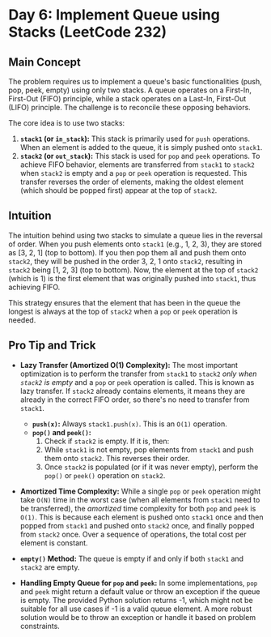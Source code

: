 # Day 6: Implement Queue using Stacks (LeetCode 232)

## Main Concept

The problem requires us to implement a queue's basic functionalities (push, pop, peek, empty) using only two stacks. A queue operates on a First-In, First-Out (FIFO) principle, while a stack operates on a Last-In, First-Out (LIFO) principle. The challenge is to reconcile these opposing behaviors.

The core idea is to use two stacks:
1.  **`stack1` (or `in_stack`):** This stack is primarily used for `push` operations. When an element is added to the queue, it is simply pushed onto `stack1`.
2.  **`stack2` (or `out_stack`):** This stack is used for `pop` and `peek` operations. To achieve FIFO behavior, elements are transferred from `stack1` to `stack2` when `stack2` is empty and a `pop` or `peek` operation is requested. This transfer reverses the order of elements, making the oldest element (which should be popped first) appear at the top of `stack2`.

## Intuition

The intuition behind using two stacks to simulate a queue lies in the reversal of order. When you push elements onto `stack1` (e.g., 1, 2, 3), they are stored as [3, 2, 1] (top to bottom). If you then pop them all and push them onto `stack2`, they will be pushed in the order 3, 2, 1 onto `stack2`, resulting in `stack2` being [1, 2, 3] (top to bottom). Now, the element at the top of `stack2` (which is 1) is the first element that was originally pushed into `stack1`, thus achieving FIFO.

This strategy ensures that the element that has been in the queue the longest is always at the top of `stack2` when a `pop` or `peek` operation is needed.

## Pro Tip and Trick

*   **Lazy Transfer (Amortized O(1) Complexity):** The most important optimization is to perform the transfer from `stack1` to `stack2` *only when `stack2` is empty* and a `pop` or `peek` operation is called. This is known as lazy transfer. If `stack2` already contains elements, it means they are already in the correct FIFO order, so there's no need to transfer from `stack1`.

    *   **`push(x)`:** Always `stack1.push(x)`. This is an `O(1)` operation.
    *   **`pop()` and `peek()`:**
        1.  Check if `stack2` is empty. If it is, then:
        2.  While `stack1` is not empty, pop elements from `stack1` and push them onto `stack2`. This reverses their order.
        3.  Once `stack2` is populated (or if it was never empty), perform the `pop()` or `peek()` operation on `stack2`.

*   **Amortized Time Complexity:** While a single `pop` or `peek` operation might take `O(N)` time in the worst case (when all elements from `stack1` need to be transferred), the *amortized* time complexity for both `pop` and `peek` is `O(1)`. This is because each element is pushed onto `stack1` once and then popped from `stack1` and pushed onto `stack2` once, and finally popped from `stack2` once. Over a sequence of operations, the total cost per element is constant.

*   **`empty()` Method:** The queue is empty if and only if both `stack1` and `stack2` are empty.

*   **Handling Empty Queue for `pop` and `peek`:** In some implementations, `pop` and `peek` might return a default value or throw an exception if the queue is empty. The provided Python solution returns -1, which might not be suitable for all use cases if -1 is a valid queue element. A more robust solution would be to throw an exception or handle it based on problem constraints.